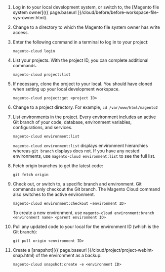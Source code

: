 <div markdown="1">

1.	Log in to your local development system, or switch to, the [Magento file system owner]({{ page.baseurl }}/cloud/before/before-workspace-file-sys-owner.html).
2.	Change to a directory to which the Magento file system owner has write access.
2.	Enter the following command in a terminal to log in to your project:

		magento-cloud login
3.	List your projects. With the project ID, you can complete additional commands.

		magento-cloud project:list
4.	If necessary, clone the project to your local. You should have cloned when setting up your local development workspace.

		magento-cloud project:get <project ID>

4.	Change to a project directory. For example, `cd /var/www/html/magento2`
4.	List environments in the project. Every environment includes an active Git branch of your code, database, environment variables, configurations, and services.

		magento-cloud environment:list

	<div class="bs-callout bs-callout-info" id="info">
  		<p><code>magento-cloud environment:list</code> displays environment hierarchies whereas <code>git branch</code> displays does not. If you have any nested environments, use <code>magento-cloud environment:list</code> to see the full list.</p>
	</div>

5.	Fetch origin branches to get the latest code:

		git fetch origin
6.	Check out, or switch to, a specific branch and environment. Git commands only checkout the Git branch. The Magento Cloud command also switches to the active environment.

		magento-cloud environment:checkout <environment ID>

	To create a new environment, use `magento-cloud environment:branch <environment name> <parent environment ID>`
8.	Pull any updated code to your local for the environment ID (which is the Git branch):

		git pull origin <environment ID>
7.  Create a [snapshot]({{ page.baseurl }}/cloud/project/project-webint-snap.html) of the environment as a backup:

        magento-cloud snapshot:create -e <environment ID>
</div>